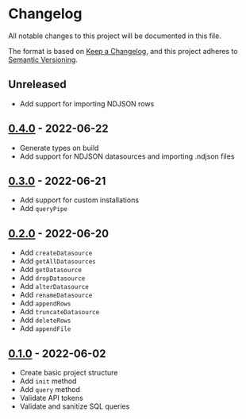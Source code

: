# Changelog
All notable changes to this project will be documented in this file.

The format is based on [Keep a Changelog](https://keepachangelog.com/en/1.0.0/),
and this project adheres to [Semantic Versioning](https://semver.org/spec/v2.0.0.html).

## Unreleased

- Add support for importing NDJSON rows

## [0.4.0] - 2022-06-22

- Generate types on build
- Add support for NDJSON datasources and importing .ndjson files

## [0.3.0] - 2022-06-21

- Add support for custom installations
- Add `queryPipe`

## [0.2.0] - 2022-06-20

- Add `createDatasource`
- Add `getAllDatasources`
- Add `getDatasource`
- Add `dropDatasource`
- Add `alterDatasource`
- Add `renameDatasource`
- Add `appendRows`
- Add `truncateDatasource`
- Add `deleteRows`
- Add `appendFile`

## [0.1.0] - 2022-06-02

- Create basic project structure
- Add `init` method
- Add `query` method
- Validate API tokens
- Validate and sanitize SQL queries

[Unreleased]: https://github.com/alejandromav/tinybird-nodejs-sdk/compare/0.4.0...HEAD
[0.4.0]: https://github.com/alejandromav/tinybird-nodejs-sdk/compare/0.3.0...0.4.0
[0.3.0]: https://github.com/alejandromav/tinybird-nodejs-sdk/compare/0.2.0...0.3.0
[0.2.0]: https://github.com/alejandromav/tinybird-nodejs-sdk/compare/0.1.0...0.2.0
[0.1.0]: https://github.com/alejandromav/tinybird-nodejs-sdk/tree/0.1.0
